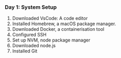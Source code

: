 ### Day 1: System Setup


1. Downloaded VsCode: A code editor
2. Installed Homebrew, a macOS package manager.
3. Downloaded Docker, a containerisation tool
4. Configured SSH
5. Set up NVM, node package manager
6. Downloaded node.js
7. Installed Git


